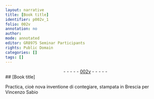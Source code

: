 ```yaml
---
layout: narrative
title: [Book title]
identifier: p002v_1
folio: 002v
annotation: no
author:
mode: annotated
editor: GR8975 Seminar Participants
rights: Public Domain
categories: []
tags: []
---
```


 <div class="folio" align="center">- - - - - <a href="http://gallica.bnf.fr/ark:/12148/btv1b10500001g/f10.image" target="_blank">002v</a> - - - - - </div> 
## [Book title]

 Practica, cioè nova inventione di contegiare, stampata in Brescia per Vincenzo Sabio 